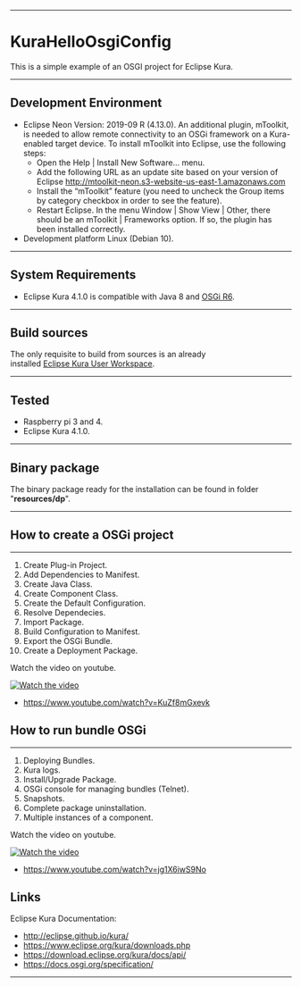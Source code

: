 ***
# KuraHelloOsgiConfig
This is a simple example of an OSGI project for Eclipse Kura.
***
## Development Environment
* Eclipse Neon Version: 2019-09 R (4.13.0). An additional plugin, mToolkit, is needed to allow remote connectivity to an OSGi framework on a Kura-enabled target device. To install mToolkit into Eclipse, use the following steps: 
  + Open the Help | Install New Software… menu.
  + Add the following URL as an update site based on your version of Eclipse http://mtoolkit-neon.s3-website-us-east-1.amazonaws.com
  + Install the “mToolkit” feature (you need to uncheck the Group items by category checkbox in order to see the feature).
  + Restart Eclipse. In the menu Window | Show View | Other, there should be an mToolkit | Frameworks option. If so, the plugin has been installed correctly.
* Development platform Linux (Debian 10).
***
## System Requirements
* Eclipse Kura 4.1.0 is compatible with Java 8 and [OSGi R6](https://docs.osgi.org/specification/).
***
## Build sources
The only requisite to build from sources is an already  
installed [Eclipse Kura User Workspace](https://www.eclipse.org/kura/downloads.php).  
***  
## Tested
* Raspberry pi 3 and 4.
* Eclipse Kura 4.1.0.
***
## Binary package
The binary package ready for the installation can be
found in folder "**resources/dp**".
***
## How to create a OSGi project
***
1. Create Plug-in Project.
2. Add Dependencies to Manifest.
3. Create Java Class.
4. Create Component Class.
5. Create the Default Configuration.
6. Resolve Dependecies.
7. Import Package.
8. Build Configuration to Manifest.
9. Export the OSGi Bundle.
10. Create a Deployment Package.

Watch the video on youtube.

[![Watch the video](https://img.youtube.com/vi/KuZf8mGxevk/0.jpg)](https://www.youtube.com/watch?v=KuZf8mGxevk)
* https://www.youtube.com/watch?v=KuZf8mGxevk
## How to run bundle OSGi
***
1. Deploying Bundles.
2. Kura logs.
3. Install/Upgrade Package.
4. OSGi console for managing bundles (Telnet).
5. Snapshots.
6. Complete package uninstallation.
7. Multiple instances of a component.

Watch the video on youtube.

[![Watch the video](https://img.youtube.com/vi/jg1X6iwS9No/0.jpg)](https://www.youtube.com/watch?v=jg1X6iwS9No)
* https://www.youtube.com/watch?v=jg1X6iwS9No
## Links
Eclipse Kura Documentation:
* http://eclipse.github.io/kura/
* https://www.eclipse.org/kura/downloads.php
* https://download.eclipse.org/kura/docs/api/
* https://docs.osgi.org/specification/
***
